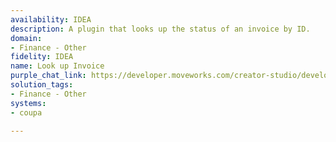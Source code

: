 ```yaml
---
availability: IDEA
description: A plugin that looks up the status of an invoice by ID.
domain:
- Finance - Other
fidelity: IDEA
name: Look up Invoice
purple_chat_link: https://developer.moveworks.com/creator-studio/developer-tools/purple-chat/?conversation=%7B%22startTimestamp%22%3A%2211%3A43+AM%22%2C%22messages%22%3A%5B%7B%22role%22%3A%22user%22%2C%22parts%22%3A%5B%7B%22richText%22%3A%22%3Cp%3ECan+you+help+me+lookup+an+invoice%3F+The+invoice+number+is+4567.%3C%2Fp%3E%22%7D%5D%7D%2C%7B%22role%22%3A%22assistant%22%2C%22parts%22%3A%5B%7B%22reasoningSteps%22%3A%5B%7B%22status%22%3A%22success%22%2C%22richText%22%3A%22%3Cp%3E%E2%9C%85+Working+on+%3Cb%3ELook+Up+Invoice%3C%2Fb%3E%3Cbr%3E%E2%8F%B3+Calling+Plugin+%3Cb%3EInvoice+Retrieval%3C%2Fb%3E%3C%2Fp%3E%22%7D%5D%7D%2C%7B%22richText%22%3A%22I+found+the+details+for+invoice+number+4567.+Here+they+are%3A+%3Cbr%3E%3Cb%3EVendor%3A%3C%2Fb%3E+Office+Tech+Supplies%3Cbr%3E%3Cb%3EDate+Issued%3A%3C%2Fb%3E+2023-08-15%3Cbr%3E%3Cb%3EAmount%3A%3C%2Fb%3E+%241200%3Cbr%3E%3Cb%3EStatus%3A%3C%2Fb%3E+Approved%3Cbr%3E+Is+there+anything+else+you%27d+like+to+know+or+do+with+this+invoice%3F%22%7D%5D%7D%5D%7D
solution_tags:
- Finance - Other
systems:
- coupa

---
```

